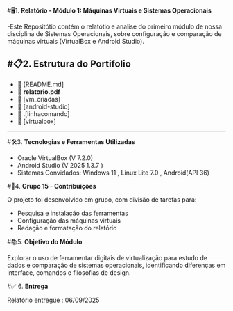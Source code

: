 #🖥️1. **Relatório - Módulo 1: Máquinas Virtuais e Sistemas Operacionais**

-Este Repositótio contém o relatótio e analise do primeiro módulo de nossa disciplina de Sistemas Operacionais, 
sobre configuração e comparação de máquinas virtuais (VirtualBox e Android Studio).

#📋2. **Estrutura do Portifolio**
---
- 📁 [README.md]
- 📁 **relatorio.pdf** 
- 📁 [vm_criadas]
- 📁 [android-studio]
- 📁 .[linhacomando]
- 📁 [virtualbox]       

---
#🛠️3. **Tecnologias e Ferramentas Utilizadas**

- Oracle VirtualBox (V 7.2.0)
- Android Studio (V 2025 1.3.7 )
- Sistemas Convidados: Windows 11 , Linux Lite 7.0 , Android(API 36)

#👥4. **Grupo 15 - Contribuições**

O projeto foi desenvolvido em grupo, com divisão de tarefas para:
- Pesquisa e instalação das ferramentas
- Configuração das máquinas virtuais
- Redação e formatação do relatório

#📚5. **Objetivo do Módulo**

Explorar o uso de ferramentar digitais de virtualização para estudo de dados e comparação de sistemas operacionais,
identificando diferenças em interface, comandos e filosofias de design.

#✅ 6. **Entrega**

Relatório entregue : 06/09/2025








